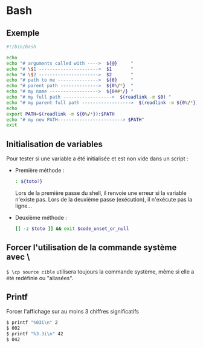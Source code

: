 Bash
====

Exemple
-------

```bash
#!/bin/bash

echo
echo "# arguments called with ---->  ${@}     "
echo "# \$1 ---------------------->  $1       "
echo "# \$2 ---------------------->  $2       "
echo "# path to me --------------->  ${0}     "
echo "# parent path -------------->  ${0%/*}  "
echo "# my name ------------------>  ${0##*/} "
echo "# my full path ------------------>  $(readlink -m $0) "
echo "# my parent full path ------------------>  $(readlink -m ${0%/*}) "
echo
export PATH=$(readlink -m ${0%/*}):$PATH
echo "# my new PATH------------------------> $PATH"
exit
```

Initialisation de variables
---------------------------

Pour tester si une variable a été initialisée et est non vide dans un script :

- Première méthode :

    ```bash
    : ${toto?}
    ```
    Lors de la première passe du shell, il renvoie une erreur si la variable n'existe pas.
    Lors de la deuxième passe (exécution), il n'exécute pas la ligne...

- Deuxième méthode :

    ```bash
    [[ -z $toto ]] && exit $code_unset_or_null

    ```

Forcer l'utilisation de la commande système avec \
--------------------------------------------------

`$ \cp source cible` utilisera toujours la commande système,
même si elle a été redéfinie ou "aliasées".

Printf
------

Forcer l'affichage sur au moins 3 chiffres significatifs

```bash
$ printf "%03i\n" 2
$ 002
$ printf "%3.3i\n" 42
$ 042
```
